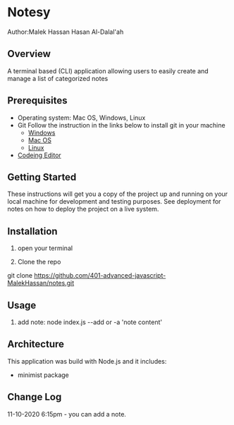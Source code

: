 # Notesy 

Author:Malek Hassan Hasan Al-Dalal'ah

## Overview 

A terminal based (CLI) application allowing users to easily create and manage a list of categorized notes

## Prerequisites

- Operating system: Mac OS, Windows, Linux
- Git
  Follow the instruction in the links below to install git in your machine
  - [Windows](https://git-scm.com/download/win)
  - [Mac OS](https://git-scm.com/download/mac)
  - [Linux](https://git-scm.com/download/linux)
- [Codeing Editor](https://www.wpbeginner.com/showcase/12-best-code-editors-for-mac-and-windows-for-editing-wordpress-files/)

## Getting Started

These instructions will get you a copy of the project up and running on your local machine for development and testing purposes. See deployment for notes on how to deploy the project on a live system.

## Installation

1. open your terminal

2. Clone the repo

git clone https://github.com/401-advanced-javascript-MalekHassan/notes.git

## Usage
1. add note:
 node index.js --add or -a 'note content'

## Architecture
This application was build with Node.js and it includes:
- minimist package


## Change Log
11-10-2020 6:15pm - you can add a note.
